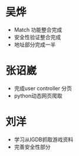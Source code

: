 # 吴烨
- Match 功能整合完成
- 安全性验证整合完成
- 地址部分完成一半

# 张诏崴
- 完成user controller 分页
- python动态网页爬取

# 刘洋
- 学习从IGDB抓取游戏资料
- 完善安全性部分
